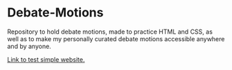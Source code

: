 # Debate-Motions
Repository to hold debate motions, made to practice HTML and CSS, as well as to 
make my personally curated debate motions accessible anywhere and by anyone.

[Link to test simple website.](https://itskyleng.github.io/Debate-Motions/)

